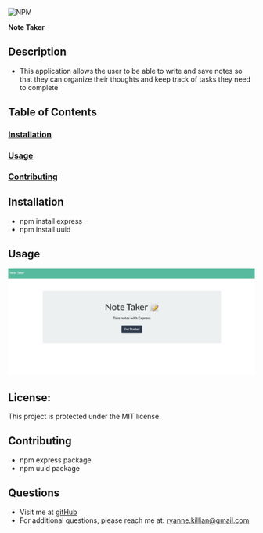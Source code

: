 ![NPM](https://img.shields.io/npm/l/inquirer)

**Note Taker**

  ## **Description**
  * This application allows the user to be able to write and save notes so that they can organize their thoughts and keep track of tasks they need to complete
  
  ## **Table of Contents**
  ### [Installation](#Installation)
  ### [Usage](#Usage) 
  ### [Contributing](#contributing)
    
  ## Installation
  * npm install express
  * npm install uuid
  
  ## Usage
 ![this is a screenshot of my website](./screenshot.png)

  ## **License:**
  This project is protected under the MIT license.

  ## Contributing
  * npm express package
  * npm uuid package
  
  ## **Questions**
  * Visit me at [gitHub](http://www.github.com/ryannekillian)
  * For additional questions, please reach me at: ryanne.killian@gmail.com
  
  
